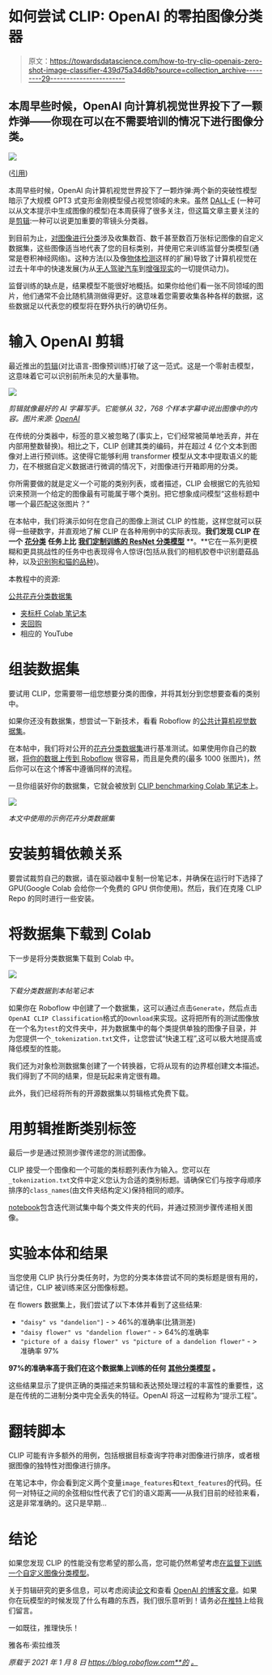 # 如何尝试 CLIP: OpenAI 的零拍图像分类器

> 原文：<https://towardsdatascience.com/how-to-try-clip-openais-zero-shot-image-classifier-439d75a34d6b?source=collection_archive---------29----------------------->

## 本周早些时候，OpenAI 向计算机视觉世界投下了一颗炸弹——你现在可以在不需要培训的情况下进行图像分类。

![](img/98e835adac456ab74c518b877dbb07b3.png)

([引用](https://unsplash.com/photos/ZiQkhI7417A))

本周早些时候，OpenAI 向计算机视觉世界投下了一颗炸弹:两个新的突破性模型暗示了大规模 GPT3 式变形金刚模型侵占视觉领域的未来。虽然 [DALL-E](https://openai.com/blog/dall-e/) (一种可以从文本提示中生成图像的模型)在本周获得了很多关注，但这篇文章主要关注的是[剪辑](https://openai.com/blog/clip/):一种可以说更加重要的零镜头分类器。

到目前为止，[对图像进行分类](https://blog.roboflow.com/custom-resnet34-classification-model/)涉及收集数百、数千甚至数百万张标记图像的自定义数据集，这些图像适当地代表了您的目标类别，并使用它来训练监督分类模型(通常是卷积神经网络)。这种方法(以及像[物体检测](https://blog.roboflow.com/object-detection/)这样的扩展)导致了计算机视觉在过去十年中的快速发展(为从[无人驾驶汽车](https://blog.roboflow.com/self-driving-car-dataset-missing-pedestrians/)到[增强现实](https://blog.roboflow.com/designing-augmented-reality-computer-vision-apps/)的一切提供动力)。

监督训练的缺点是，结果模型不能很好地概括。如果你给他们看一张不同领域的图片，他们通常不会比随机猜测做得更好。这意味着您需要收集各种各样的数据，这些数据足以代表您的模型将在野外执行的确切任务。

# 输入 OpenAI 剪辑

最近推出的[剪辑](https://openai.com/blog/clip/)(对比语言-图像预训练)打破了这一范式。这是一个零射击模型，这意味着它可以识别前所未见的大量事物。

![](img/7c580a9bec75b624af4b468c938b596c.png)

*剪辑就像最好的 AI 字幕写手。它能够从 32，768 个样本字幕中说出图像中的内容。图片来源:* [*OpenAI*](https://openai.com/blog/clip/)

在传统的分类器中，标签的意义被忽略了(事实上，它们经常被简单地丢弃，并在内部用整数替换)。相比之下，CLIP 创建其类的编码，并在超过 4 亿个文本到图像对上进行预训练。这使得它能够利用 transformer 模型从文本中提取语义的能力，在不根据自定义数据进行微调的情况下，对图像进行开箱即用的分类。

你所需要做的就是定义一个可能的类别列表，或者描述，CLIP 会根据它的先验知识来预测一个给定的图像最有可能属于哪个类别。把它想象成问模型“这些标题中哪一个最匹配这张图片？”

在本帖中，我们将演示如何在您自己的图像上测试 CLIP 的性能，这样您就可以获得一些硬数字，并直观地了解 CLIP 在各种用例中的实际表现。**我们发现 CLIP 在一个** [**花分类**](https://public.roboflow.com/classification/flowers_classification) **任务上比** [**我们定制训练的 ResNet 分类模型**](https://blog.roboflow.com/custom-resnet34-classification-model/) **。**它在一系列更模糊和更具挑战性的任务中也表现得令人惊讶(包括从我们的相机胶卷中识别蘑菇品种，以及[识别狗和猫的品种](https://public.roboflow.com/object-detection/oxford-pets/2))。

本教程中的资源:

[公共花卉分类数据集](https://public.roboflow.com/classification/flowers_classification)

*   [夹标杆 Colab 笔记本](https://colab.research.google.com/drive/1LXla2q9MCRRI_kTjpvag2Vz-7EGLnki5#scrollTo=lOF3Feb7jrnu)
*   [夹回购](https://github.com/openai/CLIP)
*   相应的 YouTube

# 组装数据集

要试用 CLIP，您需要带一组您想要分类的图像，并将其划分到您想要查看的类别中。

如果你还没有数据集，想尝试一下新技术，看看 Roboflow 的[公共计算机视觉数据集](https://public.roboflow.com/)。

在本帖中，我们将对公开的[花卉分类数据集](https://public.roboflow.com/classification/flowers_classification)进行基准测试。如果使用你自己的数据，[将你的数据上传到 Roboflow](https://docs.roboflow.com/adding-data/classification) 很容易，而且是免费的(最多 1000 张图片)，然后你可以在这个博客中遵循同样的流程。

一旦你组装好你的数据集，它就会被放到 [CLIP benchmarking Colab 笔记本](https://colab.research.google.com/drive/1LXla2q9MCRRI_kTjpvag2Vz-7EGLnki5#scrollTo=lOF3Feb7jrnu)上。

![](img/a86c7e0e439d48df0d68be09a3fe166b.png)

*本文中使用的示例花卉分类数据集*

# 安装剪辑依赖关系

要尝试裁剪自己的数据，请在驱动器中复制一份笔记本，并确保在运行时下选择了 GPU(Google Colab 会给你一个免费的 GPU 供你使用)。然后，我们在克隆 CLIP Repo 的同时进行一些安装。

# 将数据集下载到 Colab

下一步是将分类数据集下载到 Colab 中。

![](img/d45143366184d2e667a07107ee406663.png)

*下载分类数据到本帖笔记本*

如果你在 Roboflow 中创建了一个数据集，这可以通过点击`Generate`，然后点击`OpenAI CLIP Classification`格式的`Download`来实现。这将把所有的测试图像放在一个名为`test`的文件夹中，并为数据集中的每个类提供单独的图像子目录，并为您提供一个`_tokenization.txt`文件，让您尝试“快速工程”,这可以极大地提高或降低模型的性能。

我们还为对象检测数据集创建了一个转换器，它将从现有的边界框创建文本描述。我们得到了不同的结果，但是玩起来肯定很有趣。

此外，我们已经将所有的开源数据集以剪辑格式免费下载。

# 用剪辑推断类别标签

最后一步是通过预测步骤传递您的测试图像。

CLIP 接受一个图像和一个可能的类标题列表作为输入。您可以在`_tokenization.txt`文件中定义您认为合适的类别标题。请确保它们与按字母顺序排序的`class_names`(由文件夹结构定义)保持相同的顺序。

[notebook](https://colab.research.google.com/drive/1LXla2q9MCRRI_kTjpvag2Vz-7EGLnki5#scrollTo=lOF3Feb7jrnu)包含迭代测试集中每个类文件夹的代码，并通过预测步骤传递相关图像。

# 实验本体和结果

当您使用 CLIP 执行分类任务时，为您的分类本体尝试不同的类标题是很有用的，请记住，CLIP 被训练来区分图像标题。

在 flowers 数据集上，我们尝试了以下本体并看到了这些结果:

*   `"daisy" vs "dandelion"]` - > 46%的准确率(比猜测差)
*   `"daisy flower" vs "dandelion flower"` - > 64%的准确率
*   `"picture of a daisy flower" vs "picture of a dandelion flower"` - >准确率 97%

**97%的准确率高于我们在这个数据集上训练的任何** [**其他分类模型**](https://blog.roboflow.com/custom-resnet34-classification-model/) **。**

这些结果显示了提供正确的类描述来剪辑和表达预处理过程的丰富性的重要性，这是在传统的二进制分类中完全丢失的特征。OpenAI 将这一过程称为“提示工程”。

# 翻转脚本

CLIP 可能有许多额外的用例，包括根据目标查询字符串对图像进行排序，或者根据图像的独特性对图像进行排序。

在笔记本中，你会看到定义两个变量`image_features`和`text_features`的代码。任何一对特征之间的余弦相似性代表了它们的语义距离——从我们目前的经验来看，这是非常准确的。这只是早期...

# 结论

如果您发现 CLIP 的性能没有您希望的那么高，您可能仍然希望考虑[在监督下训练一个自定义图像分类模型](https://blog.roboflow.com/custom-resnet34-classification-model/)。

关于剪辑研究的更多信息，可以考虑阅读[论文](https://cdn.openai.com/papers/Learning_Transferable_Visual_Models_From_Natural_Language_Supervision.pdf)和查看 [OpenAI 的博客文章](https://openai.com/blog/clip/)。如果你在玩模型的时候发现了什么有趣的东西，我们很乐意听到！请务必[在推特](https://twitter.com/roboflowai)上给我们留言。

一如既往，推理快乐！

雅各布·索拉维茨

*原载于 2021 年 1 月 8 日 https://blog.roboflow.com**的* [*。*](https://blog.roboflow.com/how-to-use-openai-clip/)